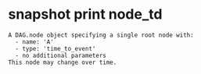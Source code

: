 # snapshot print node_td

    A DAG.node object specifying a single root node with:
      - name: 'A'
      - type: 'time_to_event'
      - no additional parameters
    This node may change over time.

